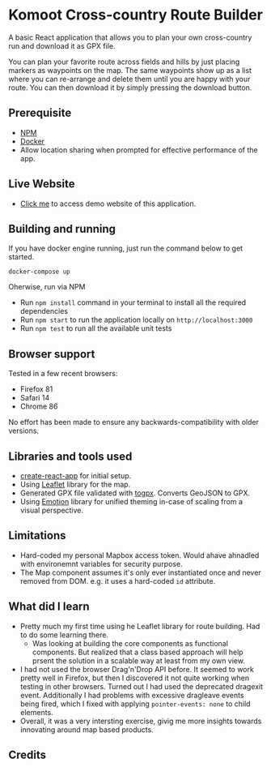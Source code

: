 # Komoot Cross-country Route Builder

A basic React application that allows you to plan your own cross-country run and download it as GPX file.

You can plan your favorite route across fields and hills by just placing markers as waypoints on the map. The same waypoints show up as a list where you can re-arrange and delete them until you are happy with your route. You can then download it by simply pressing the download button.

## Prerequisite

- [NPM](https://npmjs.com/)
- [Docker](https://www.docker.com/)
- Allow location sharing when prompted for effective performance of the app.

## Live Website

- [Click me](https://komoot-route-builder.netlify.app/) to access demo website of this application.

## Building and running

If you have docker engine running, just run the command below to get started.

```
docker-compose up
```

Oherwise, run via NPM

- Run `npm install` command in your terminal to install all the required dependencies
- Run `npm start` to run the application locally on `http://localhost:3000`
- Run `npm test` to run all the available unit tests

## Browser support

Tested in a few recent browsers:

- Firefox 81
- Safari 14
- Chrome 86

No effort has been made to ensure any backwards-compatibility with older versions.

## Libraries and tools used

- [create-react-app][] for initial setup.
- Using [Leaflet][] library for the map.
- Generated GPX file validated with [togpx][]. Converts GeoJSON to GPX.
- Using [Emotion][] library for unified theming in-case of scaling from a visual perspective.

## Limitations

- Hard-coded my personal Mapbox access token.
  Would ahave ahnadled with environemnt variables for security purpose.
- The Map component assumes it's only ever instantiated once and never removed from DOM.
  e.g. it uses a hard-coded `id` attribute.

## What did I learn

- Pretty much my first time using he Leaflet library for route building.
  Had to do some learning there.
  - Was looking at building the core components as functional components.
    But realized that a class based approach will help prsent the solution in a scalable way at least from my own view.
- I had not used the browser Drag'n'Drop API before.
  It seemed to work pretty well in Firefox,
  but then I discovered it not quite working when testing in other browsers.
  Turned out I had used the deprecated dragexit event.
  Additionally I had problems with excessive dragleave events being fired,
  which I fixed with applying `pointer-events: none` to child elements.
- Overall, it was a very intersting exercise, givig me more insights towards innovating around map based products.

## Credits

[create-react-app]: https://create-react-app.dev/
[emotion]: https://emotion.sh/docs/introduction/
[togpx]: https://github.com/tyrasd/togpx#readme
[leaflet]: https://leafletjs.com/

